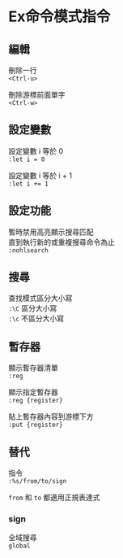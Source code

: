 # Ex命令模式指令

## 編輯

刪除一行  
`<Ctrl-u>`

刪除游標前面單字  
`<Ctrl-w>`

## 設定變數

設定變數 i 等於 0  
`:let i = 0`  
  
設定變數 i 等於 i + 1  
`:let i += 1`  


## 設定功能

暫時禁用高亮顯示搜尋匹配  
直到執行新的或重複搜尋命令為止  
`:nohlsearch`

## 搜尋

查找模式區分大小寫  
`:\C` 區分大小寫  
`:\c` 不區分大小寫

## 暫存器

顯示暫存器清單  
`:reg`  
  
顯示指定暫存器  
`:reg {register}`   
  
貼上暫存器內容到游標下方  
`:put {register}` 

## 替代

指令  
`:%s/from/to/sign`

`from` 和 `to` 都適用正規表達式

### sign

全域搜尋  
`global`

